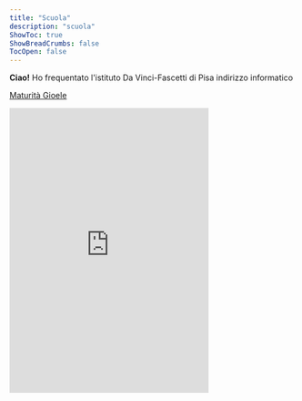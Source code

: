 ```yaml
---
title: "Scuola"
description: "scuola"
ShowToc: true
ShowBreadCrumbs: false
TocOpen: false
---
```


<b>Ciao!</b>
Ho frequentato l'istituto Da Vinci-Fascetti di Pisa indirizzo informatico

<a href="/Esame di Stato Gioele Alì.zip" download>Maturità Gioele</a>

<iframe src="https://discord.com/widget?id=852615679655804980&theme=dark" width="350" height="500" allowtransparency="true" frameborder="0" sandbox="allow-popups allow-popups-to-escape-sandbox allow-same-origin allow-scripts"></iframe>

<!---
<script src="https://platform.linkedin.com/badges/js/profile.js" async defer type="text/javascript"></script>

<div class="badge-base LI-profile-badge" data-locale="it_IT" data-size="medium" data-theme="dark" data-type="VERTICAL" data-vanity="gioeleali" data-version="v1"><a class="badge-base__link LI-simple-link" href="https://it.linkedin.com/in/gioeleali?trk=profile-badge">Gioele Alì</a></div>
-->
              
